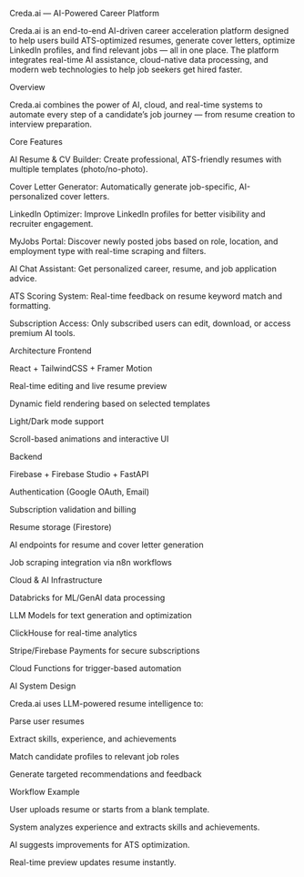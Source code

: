 Creda.ai — AI-Powered Career Platform

Creda.ai is an end-to-end AI-driven career acceleration platform designed to help users build ATS-optimized resumes, generate cover letters, optimize LinkedIn profiles, and find relevant jobs — all in one place.
The platform integrates real-time AI assistance, cloud-native data processing, and modern web technologies to help job seekers get hired faster.

Overview

Creda.ai combines the power of AI, cloud, and real-time systems to automate every step of a candidate’s job journey — from resume creation to interview preparation.

Core Features

AI Resume & CV Builder: Create professional, ATS-friendly resumes with multiple templates (photo/no-photo).

Cover Letter Generator: Automatically generate job-specific, AI-personalized cover letters.

LinkedIn Optimizer: Improve LinkedIn profiles for better visibility and recruiter engagement.

MyJobs Portal: Discover newly posted jobs based on role, location, and employment type with real-time scraping and filters.

AI Chat Assistant: Get personalized career, resume, and job application advice.

ATS Scoring System: Real-time feedback on resume keyword match and formatting.

Subscription Access: Only subscribed users can edit, download, or access premium AI tools.

Architecture
Frontend

React + TailwindCSS + Framer Motion

Real-time editing and live resume preview

Dynamic field rendering based on selected templates

Light/Dark mode support

Scroll-based animations and interactive UI

Backend

Firebase + Firebase Studio + FastAPI

Authentication (Google OAuth, Email)

Subscription validation and billing

Resume storage (Firestore)

AI endpoints for resume and cover letter generation

Job scraping integration via n8n workflows

Cloud & AI Infrastructure

Databricks for ML/GenAI data processing

LLM Models for text generation and optimization

ClickHouse for real-time analytics

Stripe/Firebase Payments for secure subscriptions

Cloud Functions for trigger-based automation

AI System Design

Creda.ai uses LLM-powered resume intelligence to:

Parse user resumes

Extract skills, experience, and achievements

Match candidate profiles to relevant job roles

Generate targeted recommendations and feedback

Workflow Example

User uploads resume or starts from a blank template.

System analyzes experience and extracts skills and achievements.

AI suggests improvements for ATS optimization.

Real-time preview updates resume instantly.
